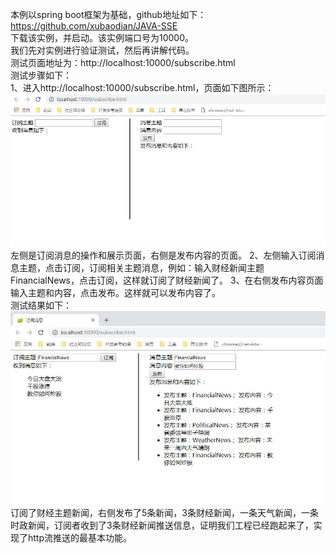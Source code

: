 本例以spring boot框架为基础，github地址如下：https://github.com/xubaodian/JAVA-SSE <br> 
下载该实例，并启动。该实例端口号为10000。<br>
我们先对实例进行验证测试，然后再讲解代码。<br>
测试页面地址为：http://localhost:10000/subscribe.html <br>
测试步骤如下：<br>
1、进入http://localhost:10000/subscribe.html，页面如下图所示：<br>
<img src="./测试初始页面.JPG" width="800"><br>
左侧是订阅消息的操作和展示页面，右侧是发布内容的页面。
2、左侧输入订阅消息主题，点击订阅，订阅相关主题消息，例如：输入财经新闻主题FinancialNews，点击订阅，这样就订阅了财经新闻了。
3、在右侧发布内容页面输入主题和内容，点击发布。这样就可以发布内容了。<br>
测试结果如下：<br>
<img src="./结果页面.JPG" width="800"><br>
订阅了财经主题新闻，右侧发布了5条新闻，3条财经新闻，一条天气新闻，一条时政新闻，订阅者收到了3条财经新闻推送信息，证明我们工程已经跑起来了，实现了http流推送的最基本功能。<br>
